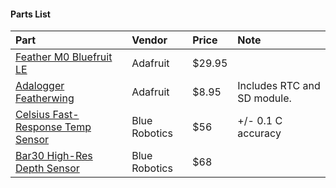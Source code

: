 #### Parts List
|Part|Vendor|Price|Note|
|:---|:---|:---|:---|
|[Feather M0 Bluefruit LE](https://www.adafruit.com/product/2995?gclid=EAIaIQobChMIo-OggMH52wIVAtlkCh2x8AxQEAAYAiAAEgIEcPD_BwE)|Adafruit|$29.95|
|[Adalogger Featherwing](hhttps://www.adafruit.com/product/2922)|Adafruit|$8.95|Includes RTC and SD module.
|[Celsius Fast-Response Temp Sensor](https://www.bluerobotics.com/store/electronics/celsius-sensor-r1/)|Blue Robotics|$56|+/- 0.1 C accuracy|
|[Bar30 High-Res Depth Sensor](https://www.bluerobotics.com/store/electronics/bar30-sensor-r1/)|Blue Robotics|$68|
